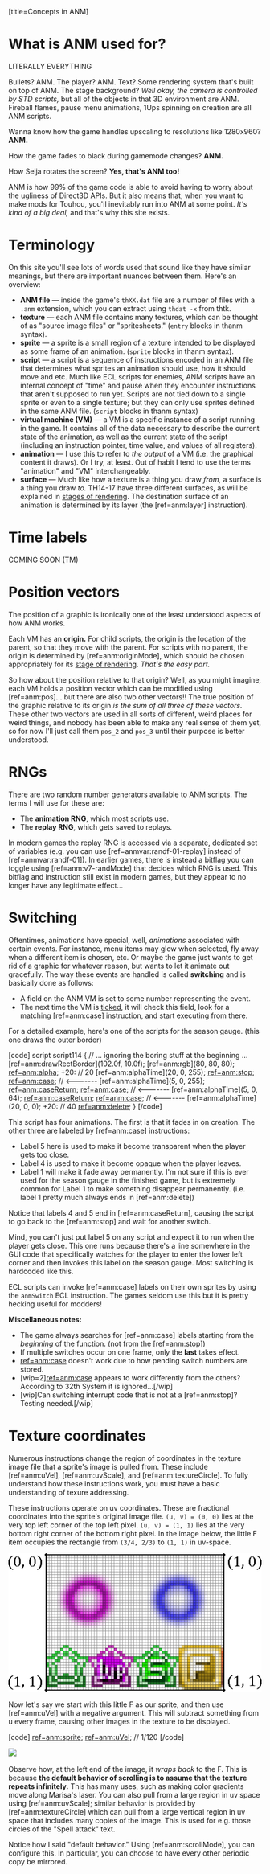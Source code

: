 [title=Concepts in ANM]

<h1 id="why-anm">What is ANM used for?</h1>

LITERALLY EVERYTHING

Bullets? ANM.  The player?  ANM.  Text?  Some rendering system that's built on top of ANM.  The stage background?  *Well okay, the camera is controlled by STD scripts,* but all of the objects in that 3D environment are ANM.  Fireball flames, pause menu animations, 1Ups spinning on creation are all ANM scripts.

Wanna know how the game handles upscaling to resolutions like 1280x960?  **ANM.**

How the game fades to black during gamemode changes?  **ANM.**

How Seija rotates the screen?  **Yes, that's ANM too!**

ANM is how 99% of the game code is able to avoid having to worry about the ugliness of Direct3D APIs.  But it also means that, when you want to make mods for Touhou, you'll inevitably run into ANM at some point.  *It's kind of a big deal,* and that's why this site exists.

<h1 id="jargon">Terminology</h1>

On this site you'll see lots of words used that sound like they have similar meanings, but there are important nuances between them.  Here's an overview:

<!-- FIXME: We should use HTML tags <dl> <dt> <dd> but the default style is balls and I don't want to deal with CSS right now -->

- **ANM file** &mdash; inside the game's `thXX.dat` file are a number of files with a `.anm` extension, which you can extract using `thdat -x` from thtk.
- **texture** &mdash; each ANM file contains many textures, which can be thought of as "source image files" or "spritesheets."  (`entry` blocks in thanm syntax).
- **sprite** &mdash; a sprite is a small region of a texture intended to be displayed as some frame of an animation. (`sprite` blocks in thanm syntax).
- **script** &mdash; a script is a sequence of instructions encoded in an ANM file that determines what sprites an animation should use, how it should move and etc. Much like ECL scripts for enemies, ANM scripts have an internal concept of "time" and pause when they encounter instructions that aren't supposed to run yet. Scripts are not tied down to a single sprite or even to a single texture; but they can only use sprites defined in the same ANM file. (`script` blocks in thanm syntax)
- **virtual machine (VM)** &mdash; a VM is a specific instance of a script running in the game.  It contains all of the data necessary to describe the current state of the animation, as well as the current state of the script (including an instruction pointer, time value, and values of all registers).
- **animation** &mdash; I use this to refer to *the output* of a VM (i.e. the graphical content it draws).  Or I try, at least. Out of habit I tend to use the terms "animation" and "VM" interchangeably.
- **surface** &mdash; Much like how a texture is a thing you draw *from,* a surface is a thing you draw *to.* TH14-17 have three different surfaces, as will be explained in [stages of rendering](#anm/stages-of-rendering).  The destination surface of an animation is determined by its layer (the [ref=anm:layer] instruction).

<h1 id="time-labels">Time labels</h1>

COMING SOON (TM)

<h1 id="position">Position vectors</h1>

The position of a graphic is ironically one of the least understood aspects of how ANM works.

Each VM has an **origin.**  For child scripts, the origin is the location of the parent, so that they move with the parent.  For scripts with no parent, the origin is determined by [ref=anm:originMode], which should be chosen appropriately for its [stage of rendering](#anm/stages-of-rendering).  *That's the easy part.*

So how about the position relative to that origin?  Well, as you might imagine, each VM holds a position vector which can be modified using [ref=anm:pos]... but there are also two other vectors!!  The true position of the graphic relative to its origin *is the sum of all three of these vectors.*  These other two vectors are used in all sorts of different, weird places for weird things, and nobody has been able to make any real sense of them yet, so for now I'll just call them `pos_2` and `pos_3` until their purpose is better understood.

<h1 id="rng">RNGs</h1>

There are two random number generators available to ANM scripts.  The terms I will use for these are:

* The **animation RNG**, which most scripts use.
* The **replay RNG**, which gets saved to replays.

In modern games the replay RNG is accessed via a separate, dedicated set of variables (e.g. you can use [ref=anmvar:randf-01-replay] instead of [ref=anmvar:randf-01]).  In earlier games, there is instead a bitflag you can toggle using [ref=anm:v7-randMode] that decides which RNG is used.  This bitflag and instruction still exist in modern games, but they appear to no longer have any legitimate effect...

<h1 id="switch">Switching</h1>

Oftentimes, animations have special, well, *animations* associated with certain events.  For instance, menu items may glow when selected, fly away when a different item is chosen, etc.  Or maybe the game just wants to get rid of a graphic for whatever reason, but wants to let it animate out gracefully.  The way these events are handled is called **switching** and is basically done as follows:

* A field on the ANM VM is set to some number representing the event.
* The next time the VM is [ticked](#anm/ontick-ondraw),
  it will check this field, look for a matching [ref=anm:case] instruction, and start executing from there.

For a detailed example, here's one of the scripts for the season gauge.  (this one draws the outer border)

[code]
script script114 {
    // ... ignoring the boring stuff at the beginning ...
    [ref=anm:drawRectBorder](102.0f, 10.0f);
    [ref=anm:rgb](80, 80, 80);
    [ref=anm:alpha](0);
+20: // 20
    [ref=anm:alphaTime](20, 0, 255);
    [ref=anm:stop]();
    [ref=anm:case](4);  // <-------
    [ref=anm:alphaTime](5, 0, 255);
    [ref=anm:caseReturn]();
    [ref=anm:case](5);  // <-------
    [ref=anm:alphaTime](5, 0, 64);
    [ref=anm:caseReturn]();
    [ref=anm:case](1);  // <-------
    [ref=anm:alphaTime](20, 0, 0);
+20: // 40
    [ref=anm:delete]();
}
[/code]

This script has four animations.  The first is that it fades in on creation.  The other three are labeled by [ref=anm:case] instructions:

* Label 5 here is used to make it become transparent when the player gets too close.
* Label 4 is used to make it become opaque when the player leaves.
* Label 1 will make it fade away permanently.  I'm not sure if this is ever used for the season gauge in the finished game, but is extremely common for Label 1 to make something disappear permanently. (i.e. label 1 pretty much always ends in [ref=anm:delete])

Notice that labels 4 and 5 end in [ref=anm:caseReturn], causing the script to go back to the [ref=anm:stop] and wait for another switch.

Mind, you can't just put label 5 on any script and expect it to run when the player gets close.
This one runs because there's a line somewhere in the GUI code that specifically watches for the player to
enter the lower left corner and then invokes this label on the season gauge.  Most switching is hardcoded like this.

ECL scripts can invoke [ref=anm:case] labels on their own sprites by using the `anmSwitch` ECL instruction.
The games seldom use this but it is pretty hecking useful for modders!

**Miscellaneous notes:**
* The game always searches for [ref=anm:case] labels starting from the *beginning* of the function. (not from the [ref=anm:stop])
* If multiple switches occur on one frame, only the **last** takes effect.
* [ref=anm:case](0) doesn't work due to how pending switch numbers are stored.
* [wip=2][ref=anm:case](-1) appears to work differently from the others?
  According to 32th System it is ignored...[/wip]
* [wip]Can switching interrupt code that is not at a [ref=anm:stop]? Testing needed.[/wip]

<h1 id="uv-coords">Texture coordinates</h1>

Numerous instructions change the region of coordinates in the texture image file that a sprite's image is pulled from.  These include [ref=anm:uVel], [ref=anm:uvScale], and [ref=anm:textureCircle]. To fully understand how these instructions work, you must have a basic understanding of texure addressing.

These instructions operate on uv coordinates.  These are fractional coordinates into the sprite's original image file.  `(u, v) = (0, 0)` lies at the very top left corner of the top left pixel.  `(u, v) = (1, 1)` lies at the very bottom right corner of the bottom right pixel.  In the image below, the little F item occupies the rectangle from `(3/4, 2/3)` to `(1, 1)` in uv-space.

<img src="./content/anm/img/concept-uv-corners.png">

Now let's say we start with this little F as our sprite, and then use [ref=anm:uVel] with a negative argument.  This will subtract something from u every frame, causing other images in the texture to be displayed.

[code]
[ref=anm:sprite](littleF);
[ref=anm:uVel](-0.008333333333);  // 1/120
[/code]

<img src="./content/anm/img/concept-uv-scroll-x.gif">

Observe how, at the left end of the image, it *wraps back* to the F.  This is because **the default behavior of scrolling is to assume that the texture repeats infinitely.**  This has many uses, such as making color gradients move along Marisa's laser.  You can also pull from a large region in uv space using [ref=anm:uvScale]; similar behavior is provided by [ref=anm:textureCircle] which can pull from a large vertical region in uv space that includes many copies of the image. This is used for e.g. those circles of the "Spell attack" text.

Notice how I said "default behavior."  Using [ref=anm:scrollMode], you can configure this.  In particular, you can choose to have every other periodic copy be mirrored.
